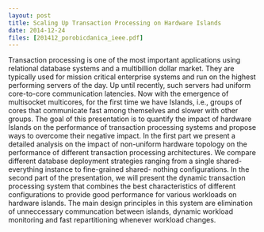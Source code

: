 ```yaml
---
layout: post
title: Scaling Up Transaction Processing on Hardware Islands
date: 2014-12-24
files: [201412_porobicdanica_ieee.pdf]
---
```


Transaction processing is one of the most important applications using relational database systems and a multibillion dollar market. They are typically used for mission critical enterprise systems and run on the highest performing servers of the day. Up until recently, such servers had uniform core-to-core communication latencies. Now with the emergence of multisocket multicores, for the first time we have Islands, i.e., groups of cores that communicate fast among themselves and slower with other groups. The goal of this presentation is to quantify the impact of hardware Islands on the performance of transaction processing systems and propose ways to overcome their negative impact. In the first part we present a detailed analysis on the impact of non-uniform hardware topology on the performance of different transaction processing architectures. We compare different database deployment strategies ranging from a single shared-everything instance to fine-grained shared- nothing configurations. In the second part of the presentation, we will present the dynamic transaction processing system that combines the best characteristics of different configurations to provide good performance for various workloads on hardware islands. The main design principles in this system are elimination of unneccessary communcation between islands, dynamic workload monitoring and fast repartitioning whenever workload changes.